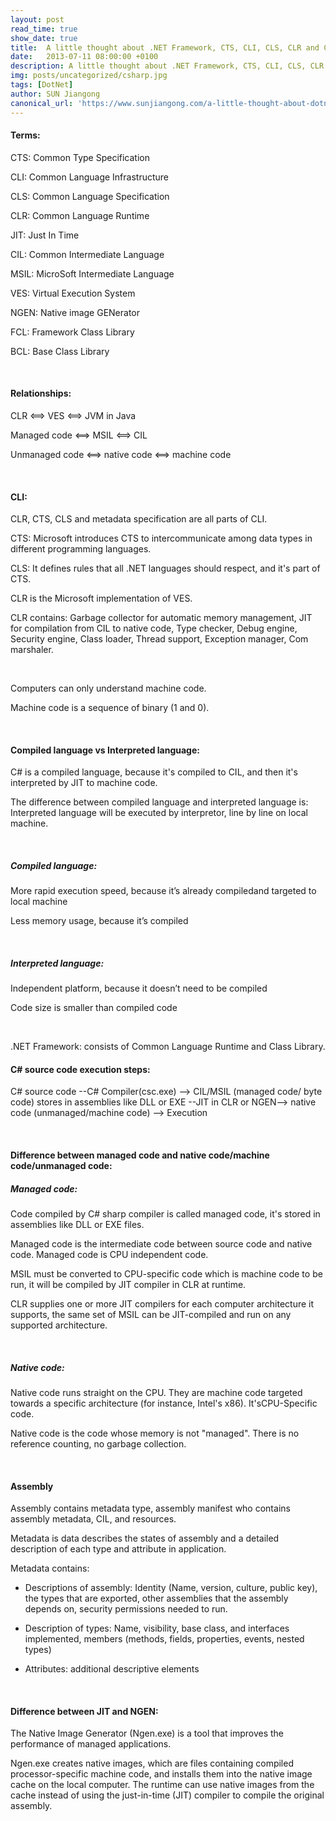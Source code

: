 ```yaml
---
layout: post
read_time: true
show_date: true
title:  A little thought about .NET Framework, CTS, CLI, CLS, CLR and C#
date:   2013-07-11 08:00:00 +0100
description: A little thought about .NET Framework, CTS, CLI, CLS, CLR and C#, Csharp, Dotnet framework, Microsoft
img: posts/uncategorized/csharp.jpg
tags: [DotNet]
author: SUN Jiangong
canonical_url: 'https://www.sunjiangong.com/a-little-thought-about-dotnet-framework-cts-cli-cls-clr-csharp.html'
---
```


#### Terms:

CTS: Common Type Specification

CLI: Common Language Infrastructure

CLS: Common Language Specification

CLR: Common Language Runtime

JIT: Just In Time 

CIL: Common Intermediate Language

MSIL: MicroSoft Intermediate Language 

VES: Virtual Execution System

NGEN: Native image GENerator

FCL: Framework Class Library

BCL: Base Class Library

<br />
<!--more-->

#### Relationships: 

CLR  <==> VES <==> JVM in Java

Managed code <==> MSIL <==> CIL

Unmanaged code <==> native code <==> machine code

<br />

#### CLI:

CLR, CTS, CLS and metadata specification are all parts of CLI.

CTS: Microsoft introduces CTS to intercommunicate among data types in different programming languages.

CLS: It defines rules that all .NET languages should respect, and it's part of CTS.

CLR is the Microsoft implementation of VES. 

CLR contains: Garbage collector for automatic memory management, JIT for compilation from CIL to native code, Type checker, Debug engine, Security engine, Class loader, Thread support, Exception manager, Com marshaler.

<br />

Computers can only understand machine code.

Machine code is a sequence of binary (1 and 0).

<br />

#### Compiled language vs Interpreted language:

C# is a compiled language, because it's compiled to CIL, and then it's interpreted by JIT to machine code.

The difference between compiled language and interpreted language is: Interpreted language will be executed by interpretor, line by line on local machine.

<br />

##### Compiled language:

More rapid execution speed, because it’s already compiledand targeted to local machine

Less memory usage, because it’s compiled

<br />

##### Interpreted language:

Independent platform, because it doesn’t need to be compiled

Code size is smaller than compiled code

<br />

.NET Framework: consists of Common Language Runtime and Class Library. 


#### C# source code execution steps:

C# source code --C# Compiler(csc.exe) --> CIL/MSIL (managed code/ byte code) stores in assemblies like DLL or EXE --JIT in CLR or NGEN--> native code (unmanaged/machine code) --> Execution

<br />

#### Difference between managed code and native code/machine code/unmanaged code:

##### Managed code:

Code compiled by C# sharp compiler is called managed code, it's stored in assemblies like DLL or EXE files.

Managed code is the intermediate code between source code and native code. Managed code is CPU independent code.

MSIL must be converted to CPU-specific code which is machine code to be run, it will be compiled by JIT compiler in CLR at runtime.

CLR supplies one or more JIT compilers for each computer architecture it supports, the same set of MSIL can be JIT-compiled and run on any supported architecture.

<br />

##### Native code:

Native code runs straight on the CPU. They are machine code targeted towards a specific architecture (for instance, Intel's x86). It'sCPU-Specific code.

Native code is the code whose memory is not "managed". There is no reference counting, no garbage collection.

<br />

#### Assembly

Assembly contains metadata type, assembly manifest who contains assembly metadata, CIL, and resources.

Metadata is data describes the states of assembly and a detailed description of each type and attribute in application.

Metadata contains: 

- Descriptions of assembly: Identity (Name, version, culture, public key), the types that are exported, other assemblies that the assembly depends on, security permissions needed to run.

- Description of types: Name, visibility, base class, and interfaces implemented, members (methods, fields, properties, events, nested types)

- Attributes: additional descriptive elements 

<br />

#### Difference between JIT and NGEN:

The Native Image Generator (Ngen.exe) is a tool that improves the performance of managed applications. 

Ngen.exe creates native images, which are files containing compiled processor-specific machine code, and installs them into the native image cache on the local computer. The runtime can use native images from the cache instead of using the just-in-time (JIT) compiler to compile the original assembly.
